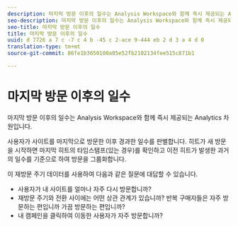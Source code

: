 ```yaml
---
description: 마지막 방문 이후의 일수는 Analysis Workspace와 함께 즉시 제공되는 Analytics 차원입니다.
seo-description: 마지막 방문 이후의 일수는 Analysis Workspace와 함께 즉시 제공되는 Analytics 차원입니다.
seo-title: 마지막 방문 이후의 일수
title: 마지막 방문 이후의 일수
uuid: d 7726 a 7 c -7 c 4 b -45 c 2-ace 9-444 eb 2 d 3 a 4 d 0
translation-type: tm+mt
source-git-commit: 86fe1b3650100a05e52fb2102134fee515c871b1

---
```



# 마지막 방문 이후의 일수

마지막 방문 이후의 일수는 Analysis Workspace와 함께 즉시 제공되는 Analytics 차원입니다.

사용자가 사이트를 마지막으로 방문한 이후 경과한 일수를 판별합니다. 히트가 새 방문을 시작하면 마지막 히트의 타임스탬프(있는 경우)를 확인하고 이전 히트가 발생한 과거의 일수를 기준으로 하여 방문을 그룹화합니다.

이 재방문 주기 데이터를 사용하여 다음과 같은 질문에 대답할 수 있습니다.

* 사용자가 내 사이트를 얼마나 자주 다시 방문합니까?
* 재방문 주기와 전환 사이에는 어떤 상관 관계가 있습니까? 반복 구매자들은 자주 방문하는 편입니까 가끔 방문하는 편입니까?
* 내 캠페인을 클릭하여 이동한 사용자가 자주 방문합니까?

